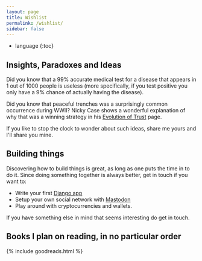 ```yaml
---
layout: page
title: Wishlist
permalink: /wishlist/
sidebar: false
---
```


* language
{:toc}

## Insights, Paradoxes and Ideas

Did you know that a 99% accurate medical test for a disease that appears in 1 out of 1000 people is useless (more specifically, if you test positive you only have a 9% chance of actually having the disease).

Did you know that peaceful trenches was a surprisingly common occurrence during WWII? Nicky Case shows a wonderful explanation of why that was a winning strategy in his [Evolution of Trust](http://ncase.me/trust/) page.

If you like to stop the clock to wonder about such ideas, share me yours and I'll share you mine.

## Building things

Discovering how to build things is great, as long as one puts the time in to do it. Since doing something together is always better, get in touch if you want to:

* Write your first [Django app](https://docs.djangoproject.com/en/2.0/intro/)
* Setup your own social network with [Mastodon](https://joinmastodon.org/)
* Play around with cryptocurrencies and wallets.

If you have something else in mind that seems interesting do get in touch.

## Books I plan on reading, in no particular order

<!--
I've compiled this list using [goodreads](https://www.goodreads.com/{{ site.author.goodreads }}).
-->

{% include goodreads.html %}


